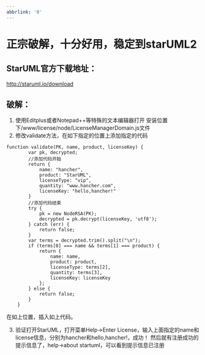 ```yaml
---
abbrlink: '0'
---
```

# 正宗破解，十分好用，稳定到starUML2

## StarUML官方下载地址： 
http://staruml.io/download

## 破解： 
1. 使用Editplus或者Notepad++等特殊的文本编辑器打开 安装位置下/www/license/node/LicenseManagerDomain.js文件 
2. 修改validate方法，在如下指定的位置上添加指定的代码

```
function validate(PK, name, product, licenseKey) {
        var pk, decrypted;
        //添加代码开始
        return {
            name: "hancher",
            product: "StarUML",
            licenseType: "vip",
            quantity: "www.hancher.com",
            licenseKey: "hello,hancher!"
        }
        //添加代码结束
        try {
            pk = new NodeRSA(PK);
            decrypted = pk.decrypt(licenseKey, 'utf8');
        } catch (err) {
            return false;
        }
        var terms = decrypted.trim().split("\n");
        if (terms[0] === name && terms[1] === product) {
            return { 
                name: name, 
                product: product, 
                licenseType: terms[2],
                quantity: terms[3],
                licenseKey: licenseKey
            };
        } else {
            return false;
        }
    }
```
在如上位置，插入如上代码。

3. 验证打开StarUML，打开菜单Help->Enter License，输入上面指定的name和license信息，分别为hancher和hello,hancher!，成功！ 
然后就有注册成功的提示信息了，help->about startuml，可以看到​提示信息已注册 